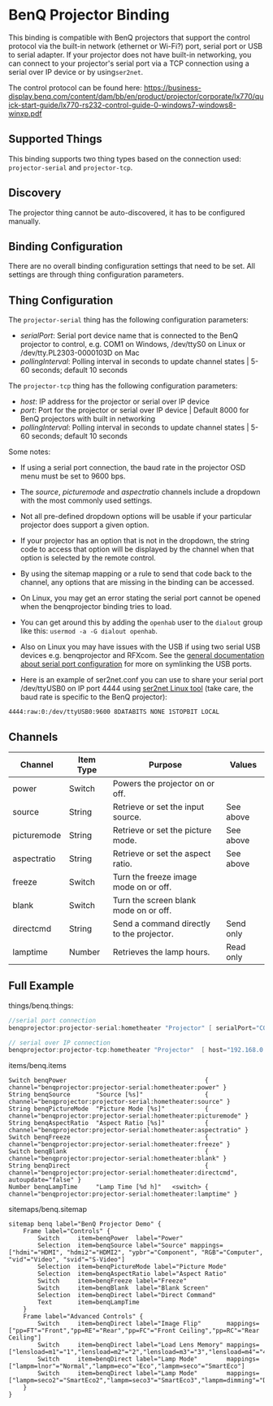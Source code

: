 # BenQ Projector Binding

This binding is compatible with BenQ projectors that support the control protocol via the built-in network (ethernet or Wi-Fi?) port, serial port or USB to serial adapter.
If your projector does not have built-in networking, you can connect to your projector's serial port via a TCP connection using a serial over IP device or by using`ser2net`.  

The control protocol can be found here: https://business-display.benq.com/content/dam/bb/en/product/projector/corporate/lx770/quick-start-guide/lx770-rs232-control-guide-0-windows7-windows8-winxp.pdf

## Supported Things

This binding supports two thing types based on the connection used: `projector-serial` and `projector-tcp`.

## Discovery

The projector thing cannot be auto-discovered, it has to be configured manually.

## Binding Configuration

There are no overall binding configuration settings that need to be set.
All settings are through thing configuration parameters.

## Thing Configuration

The `projector-serial` thing has the following configuration parameters:

- _serialPort_: Serial port device name that is connected to the BenQ projector to control, e.g. COM1 on Windows, /dev/ttyS0 on Linux or /dev/tty.PL2303-0000103D on Mac
- _pollingInterval_: Polling interval in seconds to update channel states | 5-60 seconds; default 10 seconds

The `projector-tcp` thing has the following configuration parameters:

- _host_: IP address for the projector or serial over IP device
- _port_: Port for the projector or serial over IP device | Default 8000 for BenQ projectors with built in networking
- _pollingInterval_: Polling interval in seconds to update channel states | 5-60 seconds; default 10 seconds

Some notes:

* If using a serial port connection, the baud rate in the projector OSD menu must be set to 9600 bps.
* The _source_, _picturemode_ and _aspectratio_ channels include a dropdown with the most commonly used settings.
* Not all pre-defined dropdown options will be usable if your particular projector does support a given option.
* If your projector has an option that is not in the dropdown, the string code to access that option will be displayed by the channel when that option is selected by the remote control.
* By using the sitemap mapping or a rule to send that code back to the channel, any options that are missing in the binding can be accessed.

* On Linux, you may get an error stating the serial port cannot be opened when the benqprojector binding tries to load.
* You can get around this by adding the `openhab` user to the `dialout` group like this: `usermod -a -G dialout openhab`.
* Also on Linux you may have issues with the USB if using two serial USB devices e.g. benqprojector and RFXcom. See the [general documentation about serial port configuration](/docs/administration/serial.html) for more on symlinking the USB ports.
* Here is an example of ser2net.conf you can use to share your serial port /dev/ttyUSB0 on IP port 4444 using [ser2net Linux tool](https://sourceforge.net/projects/ser2net/) (take care, the baud rate is specific to the BenQ projector):

```
4444:raw:0:/dev/ttyUSB0:9600 8DATABITS NONE 1STOPBIT LOCAL
```

## Channels

| Channel            | Item Type | Purpose                                             | Values    | 
| ------------------ | --------- | --------------------------------------------------- | --------- | 
| power              | Switch    | Powers the projector on or off.                     |           | 
| source             | String    | Retrieve or set the input source.                   | See above | 
| picturemode        | String    | Retrieve or set the picture mode.                   | See above | 
| aspectratio        | String    | Retrieve or set the aspect ratio.                   | See above | 
| freeze             | Switch    | Turn the freeze image mode on or off.               |           | 
| blank              | Switch    | Turn the screen blank mode on or off.               |           | 
| directcmd          | String    | Send a command directly to the projector.           | Send only | 
| lamptime           | Number    | Retrieves the lamp hours.                           | Read only | 

## Full Example

things/benq.things:

```java
//serial port connection
benqprojector:projector-serial:hometheater "Projector" [ serialPort="COM5", pollingInterval=10 ]

// serial over IP connection
benqprojector:projector-tcp:hometheater "Projector"  [ host="192.168.0.10", port=8000, pollingInterval=10 ]

```

items/benq.items

```
Switch benqPower                                      { channel="benqprojector:projector-serial:hometheater:power" }
String benqSource       "Source [%s]"                 { channel="benqprojector:projector-serial:hometheater:source" }
String benqPictureMode  "Picture Mode [%s]"           { channel="benqprojector:projector-serial:hometheater:picturemode" }
String benqAspectRatio  "Aspect Ratio [%s]"           { channel="benqprojector:projector-serial:hometheater:aspectratio" }
Switch benqFreeze                                     { channel="benqprojector:projector-serial:hometheater:freeze" }
Switch benqBlank                                      { channel="benqprojector:projector-serial:hometheater:blank" }
String benqDirect                                     { channel="benqprojector:projector-serial:hometheater:directcmd", autoupdate="false" }
Number benqLampTime     "Lamp Time [%d h]"   <switch> { channel="benqprojector:projector-serial:hometheater:lamptime" }
```

sitemaps/benq.sitemap

```
sitemap benq label="BenQ Projector Demo" {
    Frame label="Controls" {
        Switch     item=benqPower  label="Power"
        Selection  item=benqSource label="Source" mappings=["hdmi"="HDMI", "hdmi2"="HDMI2", "ypbr"="Component", "RGB"="Computer", "vid"="Video", "svid"="S-Video"]
        Selection  item=benqPictureMode label="Picture Mode"
        Selection  item=benqAspectRatio label="Aspect Ratio"
        Switch     item=benqFreeze label="Freeze"
        Switch     item=benqBlank  label="Blank Screen"
        Selection  item=benqDirect label="Direct Command"
        Text       item=benqLampTime
    }
    Frame label="Advanced Controls" {
        Switch     item=benqDirect label="Image Flip"       mappings=["pp=FT"="Front","pp=RE"="Rear","pp=FC"="Front Ceiling","pp=RC"="Rear Ceiling"]
        Switch     item=benqDirect label="Load Lens Memory" mappings=["lensload=m1"="1","lensload=m2"="2","lensload=m3"="3","lensload=m4"="4"]
        Switch     item=benqDirect label="Lamp Mode"        mappings=["lampm=lnor"="Normal","lampm=eco"="Eco","lampm=seco"="SmartEco"]
        Switch     item=benqDirect label="Lamp Mode"        mappings=["lampm=seco2"="SmartEco2","lampm=seco3"="SmartEco3","lampm=dimming"="Dimming","lampm=custom"="Custom"]
    }
}
```
